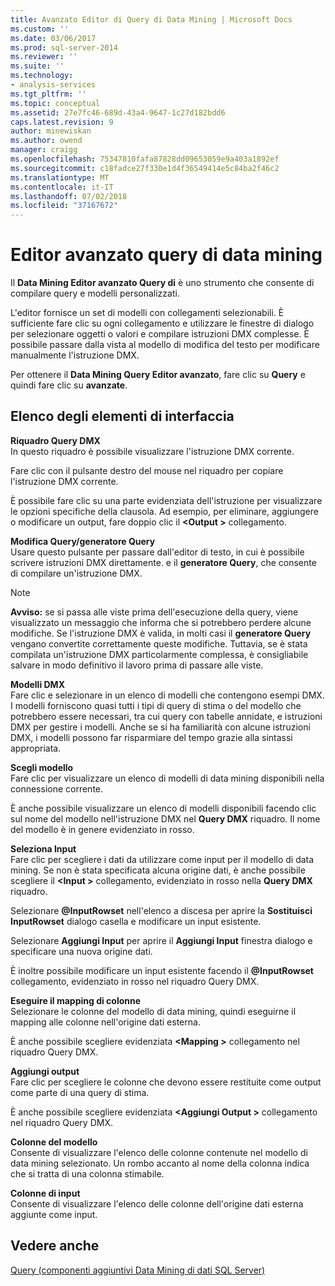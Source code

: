 ```yaml
---
title: Avanzato Editor di Query di Data Mining | Microsoft Docs
ms.custom: ''
ms.date: 03/06/2017
ms.prod: sql-server-2014
ms.reviewer: ''
ms.suite: ''
ms.technology:
- analysis-services
ms.tgt_pltfrm: ''
ms.topic: conceptual
ms.assetid: 27e7fc46-689d-43a4-9647-1c27d182bdd6
caps.latest.revision: 9
author: minewiskan
ms.author: owend
manager: craigg
ms.openlocfilehash: 75347810fafa87828dd09653059e9a403a1892ef
ms.sourcegitcommit: c18fadce27f330e1d4f36549414e5c84ba2f46c2
ms.translationtype: MT
ms.contentlocale: it-IT
ms.lasthandoff: 07/02/2018
ms.locfileid: "37167672"
---
```

# <a name="advanced-data-mining-query-editor"></a>Editor avanzato query di data mining
  Il **Data Mining Editor avanzato Query di** è uno strumento che consente di compilare query e modelli personalizzati.  
  
 L'editor fornisce un set di modelli con collegamenti selezionabili. È sufficiente fare clic su ogni collegamento e utilizzare le finestre di dialogo per selezionare oggetti o valori e compilare istruzioni DMX complesse. È possibile passare dalla vista al modello di modifica del testo per modificare manualmente l'istruzione DMX.  
  
 Per ottenere il **Data Mining Query Editor avanzato**, fare clic su **Query** e quindi fare clic su **avanzate**.  
  
## <a name="uielement-list"></a>Elenco degli elementi di interfaccia  
 **Riquadro Query DMX**  
 In questo riquadro è possibile visualizzare l'istruzione DMX corrente.  
  
 Fare clic con il pulsante destro del mouse nel riquadro per copiare l'istruzione DMX corrente.  
  
 È possibile fare clic su una parte evidenziata dell'istruzione per visualizzare le opzioni specifiche della clausola. Ad esempio, per eliminare, aggiungere o modificare un output, fare doppio clic il  **\<Output >** collegamento.  
  
 **Modifica Query/generatore Query**  
 Usare questo pulsante per passare dall'editor di testo, in cui è possibile scrivere istruzioni DMX direttamente. e il **generatore Query**, che consente di compilare un'istruzione DMX.  
  
> [!NOTE]  
>  **Avviso:** se si passa alle viste prima dell'esecuzione della query, viene visualizzato un messaggio che informa che si potrebbero perdere alcune modifiche. Se l'istruzione DMX è valida, in molti casi il **generatore Query** vengano convertite correttamente queste modifiche. Tuttavia, se è stata compilata un'istruzione DMX particolarmente complessa, è consigliabile salvare in modo definitivo il lavoro prima di passare alle viste.  
  
 **Modelli DMX**  
 Fare clic e selezionare in un elenco di modelli che contengono esempi DMX. I modelli forniscono quasi tutti i tipi di query di stima o del modello che potrebbero essere necessari, tra cui query con tabelle annidate, e istruzioni DMX per gestire i modelli. Anche se si ha familiarità con alcune istruzioni DMX, i modelli possono far risparmiare del tempo grazie alla sintassi appropriata.  
  
 **Scegli modello**  
 Fare clic per visualizzare un elenco di modelli di data mining disponibili nella connessione corrente.  
  
 È anche possibile visualizzare un elenco di modelli disponibili facendo clic sul nome del modello nell'istruzione DMX nel **Query DMX** riquadro. Il nome del modello è in genere evidenziato in rosso.  
  
 **Seleziona Input**  
 Fare clic per scegliere i dati da utilizzare come input per il modello di data mining. Se non è stata specificata alcuna origine dati, è anche possibile scegliere il  **\<Input >** collegamento, evidenziato in rosso nella **Query DMX** riquadro.  
  
 Selezionare **@InputRowset** nell'elenco a discesa per aprire la **Sostituisci InputRowset** dialogo casella e modificare un input esistente.  
  
 Selezionare **Aggiungi Input** per aprire il **Aggiungi Input** finestra dialogo e specificare una nuova origine dati.  
  
 È inoltre possibile modificare un input esistente facendo il **@InputRowset** collegamento, evidenziato in rosso nel riquadro Query DMX.  
  
 **Eseguire il mapping di colonne**  
 Selezionare le colonne del modello di data mining, quindi eseguirne il mapping alle colonne nell'origine dati esterna.  
  
 È anche possibile scegliere evidenziata  **\<Mapping >** collegamento nel riquadro Query DMX.  
  
 **Aggiungi output**  
 Fare clic per scegliere le colonne che devono essere restituite come output come parte di una query di stima.  
  
 È anche possibile scegliere evidenziata  **\<Aggiungi Output >** collegamento nel riquadro Query DMX.  
  
 **Colonne del modello**  
 Consente di visualizzare l'elenco delle colonne contenute nel modello di data mining selezionato. Un rombo accanto al nome della colonna indica che si tratta di una colonna stimabile.  
  
 **Colonne di input**  
 Consente di visualizzare l'elenco delle colonne dell'origine dati esterna aggiunte come input.  
  
## <a name="see-also"></a>Vedere anche  
 [Query &#40;componenti aggiuntivi Data Mining di dati SQL Server&#41;](query-sql-server-data-mining-add-ins.md)  
  
  
